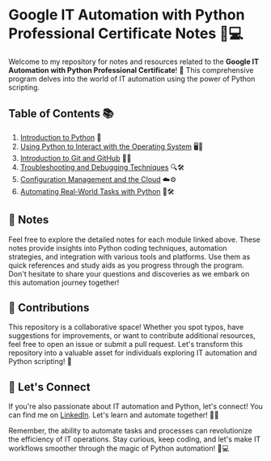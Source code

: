 # Google IT Automation with Python Professional Certificate Notes 🐍💻

Welcome to my repository for notes and resources related to the **Google IT Automation with Python Professional Certificate**! 🚀 This comprehensive program delves into the world of IT automation using the power of Python scripting.

## Table of Contents 📚

1. [Introduction to Python](https://github.com/9QIX/Google-IT-Automation-With-Python-Notes/tree/main/I.%20Crash%20Course%20on%20Python) 🐍
2. [Using Python to Interact with the Operating System](./02-python-interact-with-os.md) 🖥️🐍
3. [Introduction to Git and GitHub](./03-introduction-to-git-and-github.md) 🚀🔗
4. [Troubleshooting and Debugging Techniques](./04-troubleshooting-and-debugging.md) 🔍🛠️
5. [Configuration Management and the Cloud](./05-configuration-management-and-cloud.md) ☁️⚙️
6. [Automating Real-World Tasks with Python](./06-automating-real-world-tasks.md) 🤖🛠️

## 📝 Notes

Feel free to explore the detailed notes for each module linked above. These notes provide insights into Python coding techniques, automation strategies, and integration with various tools and platforms. Use them as quick references and study aids as you progress through the program. Don't hesitate to share your questions and discoveries as we embark on this automation journey together!

## 🤝 Contributions

This repository is a collaborative space! Whether you spot typos, have suggestions for improvements, or want to contribute additional resources, feel free to open an issue or submit a pull request. Let's transform this repository into a valuable asset for individuals exploring IT automation and Python scripting! 🌟

## 🚀 Let's Connect

If you're also passionate about IT automation and Python, let's connect! You can find me on [LinkedIn](https://www.linkedin.com/in/khlbulaong/). Let's learn and automate together! 👥💬

Remember, the ability to automate tasks and processes can revolutionize the efficiency of IT operations. Stay curious, keep coding, and let's make IT workflows smoother through the magic of Python automation! 🐍💻
